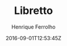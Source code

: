 ---
title: "Libretto"
github: https://github.com/ferrolho/jekyll-theme-libretto
demo: https://ferrolho.github.io/jekyll-theme-libretto/
author: Henrique Ferrolho

ssg:
  - Jekyll
cms:
  - No Cms
date: 2016-09-01T12:53:45Z
github_branch: gh-pages
description: ":scroll: Libretto is a Jekyll theme with classic styling and typographic details"
stale: true
---